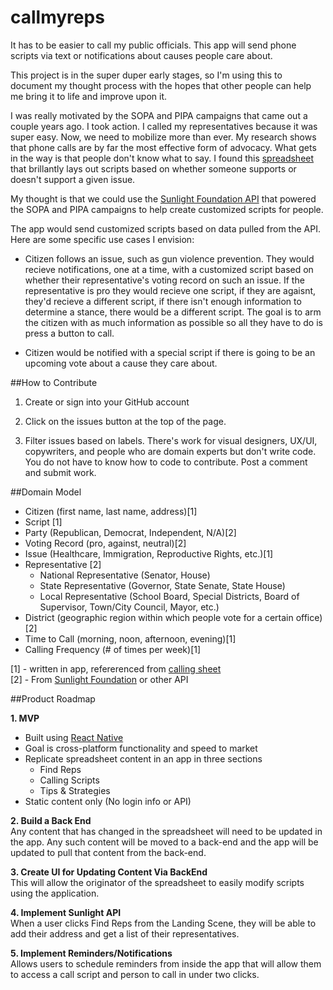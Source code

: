 # callmyreps

It has to be easier to call my public officials. This app will send phone scripts via text or notifications about causes people care about. 

This project is in the super duper early stages, so I'm using this to document my thought process with the hopes that other people can help me bring it to life and improve upon it. 

I was really motivated by the SOPA and PIPA campaigns that came out a couple years ago. I took action. I called my representatives because it was super easy. Now, we need to mobilize more than ever. My research shows that phone calls are by far the most effective form of advocacy. What gets in the way is that people don't know what to say. I found this [spreadsheet](https://docs.google.com/spreadsheets/d/174f0WBSVNSdcQ5_S6rWPGB3pNCsruyyM_ZRQ6QUhGmo/htmlview?usp=embed_facebook&sle=true#) that brillantly lays out scripts based on whether someone supports or doesn't support a given issue. 

My thought is that we could use the [Sunlight Foundation API](https://sunlightfoundation.com/api/) that powered the SOPA and PIPA campaigns to help create customized scripts for people. 

The app would send customized scripts based on data pulled from the API. Here are some specific use cases I envision: 

* Citizen follows an issue, such as gun violence prevention. They would recieve notifications, one at a time, with a customized script based on whether their representative's voting record on such an issue. If the representative is pro they would recieve one script, if they are agaisnt, they'd recieve a different script, if there isn't enough information to determine a stance, there would be a different script. The goal is to arm the citizen with as much information as possible so all they have to do is press a button to call. 

* Citizen would be notified with a special script if there is going to be an upcoming vote about a cause they care about. 

##How to Contribute

1. Create or sign into your GitHub account

2. Click on the issues button at the top of the page. 

3. Filter issues based on labels. There's work for visual designers, UX/UI, copywriters, and people who are domain experts but don't write code. You do not have to know how to code to contribute. Post a comment and submit work. 

##Domain Model

* Citizen (first name, last name, address)[1]
* Script [1]
* Party (Republican, Democrat, Independent, N/A)[2]
* Voting Record (pro, against, neutral)[2]
* Issue (Healthcare, Immigration, Reproductive Rights, etc.)[1] 
* Representative [2]
  * National Representative (Senator, House)
  * State Representative (Governor, State Senate, State House)
  * Local Representative (School Board, Special Districts, Board of Supervisor, Town/City Council, Mayor, etc.) 
* District (geographic region within which people vote for a certain office) [2]
* Time to Call (morning, noon, afternoon, evening)[1]
* Calling Frequency (# of times per week)[1]

[1] - written in app, refererenced from [calling sheet](https://docs.google.com/spreadsheets/d/174f0WBSVNSdcQ5_S6rWPGB3pNCsruyyM_ZRQ6QUhGmo/htmlview?usp=embed_facebook&sle=true#)   
[2] - From [Sunlight Foundation](https://sunlightfoundation.com/api/) or other API

##Product Roadmap

**1. MVP**

* Built using [React Native](https://facebook.github.io/react-native/)
* Goal is cross-platform functionality and speed to market
* Replicate spreadsheet content in an app in three sections
  * Find Reps
  * Calling Scripts
  * Tips & Strategies
* Static content only (No login info or API)

**2. Build a Back End**  
Any content that has changed in the spreadsheet will need to be updated in the app. Any such content will be moved to a back-end and the app will be updated to pull that content from the back-end. 

**3. Create UI for Updating Content Via BackEnd**  
This will allow the originator of the spreadsheet to easily modify scripts using the application. 

**4. Implement Sunlight API**  
When a user clicks Find Reps from the Landing Scene, they will be able to add their address and get a list of their representatives. 

**5. Implement Reminders/Notifications**  
Allows users to schedule reminders from inside the app that will allow them to access a call script and person to call in under two clicks. 
